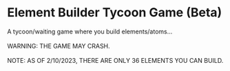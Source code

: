 <h1>Element Builder Tycoon Game (Beta)</h1>

<p>A tycoon/waiting game where you build elements/atoms...<br><br>
  WARNING: THE GAME MAY CRASH.<br><br>
  NOTE: AS OF 2/10/2023, THERE ARE ONLY 36 ELEMENTS YOU CAN BUILD.

